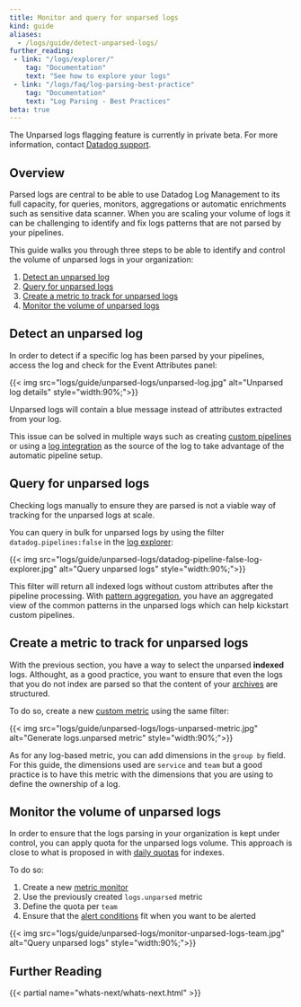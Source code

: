 ```yaml
---
title: Monitor and query for unparsed logs
kind: guide
aliases:
  - /logs/guide/detect-unparsed-logs/
further_reading:
 - link: "/logs/explorer/"
    tag: "Documentation"
    text: "See how to explore your logs"
 - link: "/logs/faq/log-parsing-best-practice"
    tag: "Documentation"
    text: "Log Parsing - Best Practices"
beta: true
---
```


<div class="alert alert-warning">
The Unparsed logs flagging feature is currently in private beta. For more information, contact <a href="https://docs.datadoghq.com/help/">Datadog support</a>.
</div>

## Overview
Parsed logs are central to be able to use Datadog Log Management to its full capacity, for queries, monitors, aggregations or automatic enrichments such as sensitive data scanner.
When you are scaling your volume of logs it can be challenging to identify and fix logs patterns that are not parsed by your pipelines.

This guide walks you through three steps to be able to identify and control the volume of unparsed logs in your organization:

1. [Detect an unparsed log](#detect-an-unparsed-log)
2. [Query for unparsed logs](#query-for-unparsed-logs)
3. [Create a metric to track for unparsed logs](#create-a-metric-to-track-fro-unparsed-logs)
4. [Monitor the volume of unparsed logs](#monitor-the-volume-of-unparsed-logs)


## Detect an unparsed log
In order to detect if a specific log has been parsed by your pipelines, access the log and check for the Event Attributes panel:

{{< img src="logs/guide/unparsed-logs/unparsed-log.jpg" alt="Unparsed log details"  style="width:90%;">}}

Unparsed logs will contain a blue message instead of attributes extracted from your log.

This issue can be solved in multiple ways such as creating [custom pipelines][1] or using a [log integration][2] as the source of the log to take advantage of the automatic pipeline setup.

## Query for unparsed logs
Checking logs manually to ensure they are parsed is not a viable way of tracking for the unparsed logs at scale.

You can query in bulk for unparsed logs by using the filter `datadog.pipelines:false` in the [log explorer][3]:

{{< img src="logs/guide/unparsed-logs/datadog-pipeline-false-log-explorer.jpg" alt="Query unparsed logs"  style="width:90%;">}}

This filter will return all indexed logs without custom attributes after the pipeline processing.
With [pattern aggregation][4], you have an aggregated view of the common patterns in the unparsed logs which can help kickstart custom pipelines.

## Create a metric to track for unparsed logs
With the previous section, you have a way to select the unparsed __indexed__ logs. Althought, as a good practice, you want to ensure that even the logs that you do not index are parsed so that the content of your [archives][6] are structured.

To do so, create a new [custom metric][5] using the same filter:

{{< img src="logs/guide/unparsed-logs/logs-unparsed-metric.jpg" alt="Generate logs.unparsed metric"  style="width:90%;">}}

As for any log-based metric, you can add dimensions in the `group by` field. For this guide, the dimensions used are `service` and `team` but a good practice is to have this metric with the dimensions that you are using to define the ownership of a log.
## Monitor the volume of unparsed logs
In order to ensure that the logs parsing in your organization is kept under control, you can apply quota for the unparsed logs volume. This approach is close to what is proposed in with [daily quotas][7] for indexes.

To do so:
1. Create a new [metric monitor][8]
2. Use the previously created `logs.unparsed` metric
3. Define the quota per `team`
4. Ensure that the [alert conditions][9] fit when you want to be alerted

{{< img src="logs/guide/unparsed-logs/monitor-unparsed-logs-team.jpg" alt="Query unparsed logs"  style="width:90%;">}}

## Further Reading

{{< partial name="whats-next/whats-next.html" >}}


[1]: https://docs.datadoghq.com/logs/processing/
[2]: https://docs.datadoghq.com/integrations/#cat-log-collection
[3]: https://docs.datadoghq.com/logs/explorer/
[4]: https://docs.datadoghq.com/logs/explorer/#patterns
[5]: https://docs.datadoghq.com/logs/logs_to_metrics/
[6]: https://docs.datadoghq.com/logs/archives/?tab=awss3
[7]: https://docs.datadoghq.com/logs/indexes#set-daily-quota
[8]: https://docs.datadoghq.com/monitors/monitor_types/metric/?tab=threshold#overview
[9]: https://docs.datadoghq.com/monitors/monitor_types/metric/?tab=threshold#set-alert-conditions